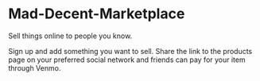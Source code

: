 Mad-Decent-Marketplace
======================

Sell things online to people you know. 

Sign up and add something you want to sell. 
Share the link to the products page on your preferred social network and friends can pay for your item through Venmo. 
